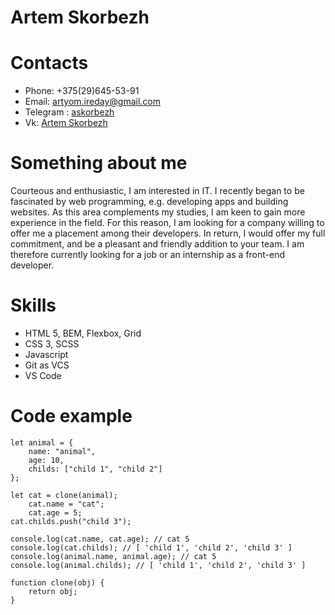 # Artem Skorbezh

# Contacts
* Phone: +375(29)645-53-91
* Email: [artyom.ireday@gmail.com](artyom.ireday@gmail.com)
* Telegram : [askorbezh](https://t.me/askorbezh)
* Vk: [Artem Skorbezh](https://vk.com/askorbezh)

# Something about me

Courteous and enthusiastic, I am interested in IT. I recently began to be fascinated by web programming, e.g. developing apps and building websites. 
As this area complements my studies, I am keen to gain more experience in the field. For this reason, I am looking for a company willing to offer me a placement among their developers. In return, I would offer my full commitment, and be a pleasant and friendly addition to your team.
I am therefore currently looking for a job or an internship as a front-end developer.

# Skills
* HTML 5, BEM, Flexbox, Grid
* CSS 3, SCSS
* Javascript
* Git as VCS
* VS Code

# Code example
```
let animal = {
    name: "animal",
    age: 10,
    childs: ["child 1", "child 2"]
};
 
let cat = clone(animal);
    cat.name = "cat";
    cat.age = 5;
cat.childs.push("child 3");
 
console.log(cat.name, cat.age); // cat 5
console.log(cat.childs); // [ 'child 1', 'child 2', 'child 3' ]
console.log(animal.name, animal.age); // cat 5
console.log(animal.childs); // [ 'child 1', 'child 2', 'child 3' ]

function clone(obj) {
    return obj;
}
```
